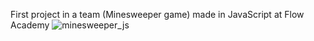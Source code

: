 First project in a team (Minesweeper game) made in JavaScript at Flow Academy
![minesweeper_js](https://user-images.githubusercontent.com/36161578/39527932-0928b25c-4e23-11e8-868a-1c9594a8045c.jpg)
